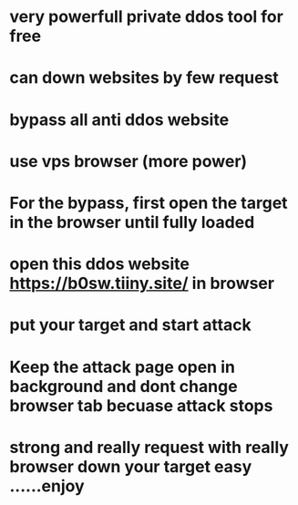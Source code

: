 # very powerfull private ddos tool for free
# can down websites by few request
# bypass all anti ddos website
# use vps browser (more power)
# For the bypass, first open the target in the browser until fully loaded
# open this ddos website https://b0sw.tiiny.site/ in browser
# put your target and start attack
# Keep the attack page open in background and dont change browser tab becuase attack stops
# strong and really request with really browser down your target easy ......enjoy
